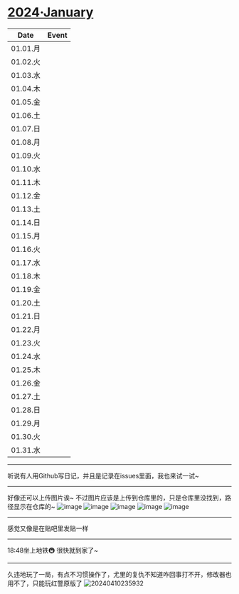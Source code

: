 # [2024·January](https://github.com/bingdu748/calculations-project/issues/1)

Date | Event
:-: | :-
01.01.月 |
01.02.火 |
01.03.水 |
01.04.木 |
01.05.金 |
01.06.土 |
01.07.日 |
01.08.月 |
01.09.火 |
01.10.水 |
01.11.木 |
01.12.金 |
01.13.土 |
01.14.日 |
01.15.月 |
01.16.火 |
01.17.水 |
01.18.木 |
01.19.金 |
01.20.土 |
01.21.日 |
01.22.月 |
01.23.火 |
01.24.水 |
01.25.木 |
01.26.金 |
01.27.土 |
01.28.日 |
01.29.月 |
01.30.火 |
01.31.水 |

---

听说有人用Github写日记，并且是记录在issues里面，我也来试一试~

---

好像还可以上传图片诶~
不过图片应该是上传到仓库里的，只是仓库里没找到，路径显示在仓库的~
![image](https://github.com/bingdu748/calculations-project/assets/50004335/18ac1b74-ce4c-4519-b8d2-11982d70bc35)
![image](https://github.com/bingdu748/calculations-project/assets/50004335/9a1f899a-8227-4f56-a0c8-f2de0e054186)
![image](https://github.com/bingdu748/calculations-project/assets/50004335/b08695b6-a63d-4ae7-bd51-8a418bb15d36)
![image](https://github.com/bingdu748/calculations-project/assets/50004335/65b5d5fe-8ebe-441b-a38e-08b1973a0b90)
![image](https://github.com/bingdu748/calculations-project/assets/50004335/b4373f32-0e36-4307-a592-765c433d5a56)

---

感觉又像是在贴吧里发贴一样

---

18:48坐上地铁🚇
很快就到家了~

---

久违地玩了一局，有点不习惯操作了，尤里的复仇不知道咋回事打不开，修改器也用不了，只能玩红警原版了
![20240410235932](https://github.com/bingdu748/calculations-project/assets/50004335/d8a3174a-352d-43b8-8749-5cc71d03fa0e)